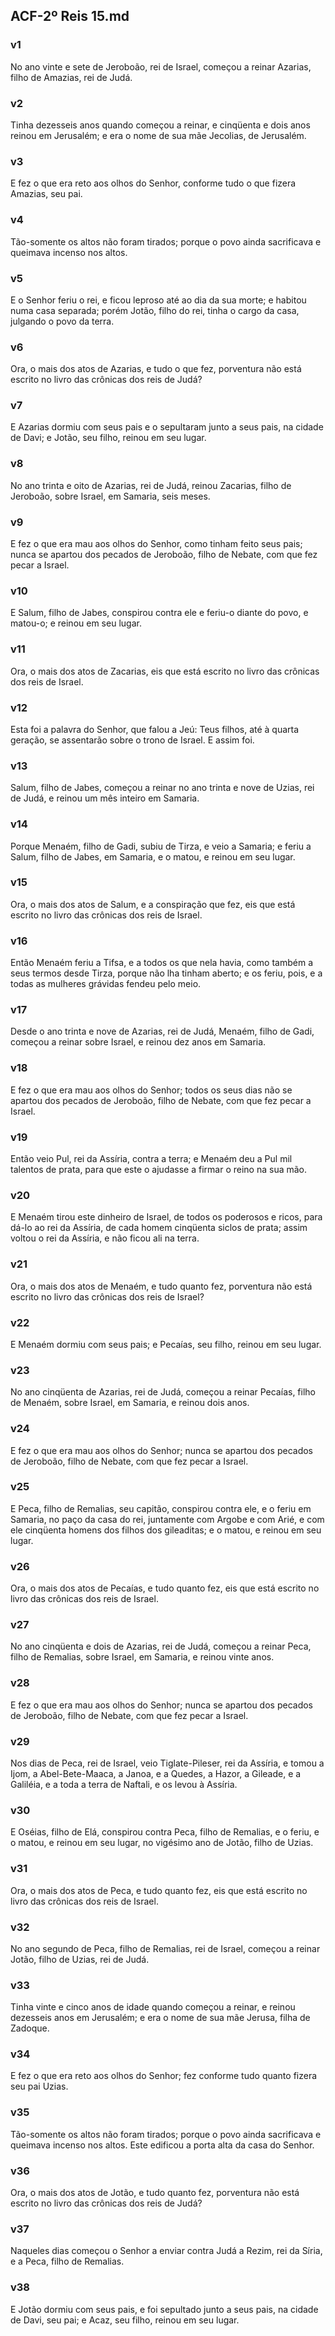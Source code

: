 ## ACF-2º Reis 15.md
### v1
 No ano vinte e sete de Jeroboão, rei de Israel, começou a reinar Azarias, filho de Amazias, rei de Judá.
### v2
 Tinha dezesseis anos quando começou a reinar, e cinqüenta e dois anos reinou em Jerusalém; e era o nome de sua mãe Jecolias, de Jerusalém.
### v3
 E fez o que era reto aos olhos do Senhor, conforme tudo o que fizera Amazias, seu pai.
### v4
 Tão-somente os altos não foram tirados; porque o povo ainda sacrificava e queimava incenso nos altos.
### v5
 E o Senhor feriu o rei, e ficou leproso até ao dia da sua morte; e habitou numa casa separada; porém Jotão, filho do rei, tinha o cargo da casa, julgando o povo da terra.
### v6
 Ora, o mais dos atos de Azarias, e tudo o que fez, porventura não está escrito no livro das crônicas dos reis de Judá?
### v7
 E Azarias dormiu com seus pais e o sepultaram junto a seus pais, na cidade de Davi; e Jotão, seu filho, reinou em seu lugar.
### v8
 No ano trinta e oito de Azarias, rei de Judá, reinou Zacarias, filho de Jeroboão, sobre Israel, em Samaria, seis meses.
### v9
 E fez o que era mau aos olhos do Senhor, como tinham feito seus pais; nunca se apartou dos pecados de Jeroboão, filho de Nebate, com que fez pecar a Israel.
### v10
 E Salum, filho de Jabes, conspirou contra ele e feriu-o diante do povo, e matou-o; e reinou em seu lugar.
### v11
 Ora, o mais dos atos de Zacarias, eis que está escrito no livro das crônicas dos reis de Israel.
### v12
 Esta foi a palavra do Senhor, que falou a Jeú: Teus filhos, até à quarta geração, se assentarão sobre o trono de Israel. E assim foi.
### v13
 Salum, filho de Jabes, começou a reinar no ano trinta e nove de Uzias, rei de Judá, e reinou um mês inteiro em Samaria.
### v14
 Porque Menaém, filho de Gadi, subiu de Tirza, e veio a Samaria; e feriu a Salum, filho de Jabes, em Samaria, e o matou, e reinou em seu lugar.
### v15
 Ora, o mais dos atos de Salum, e a conspiração que fez, eis que está escrito no livro das crônicas dos reis de Israel.
### v16
 Então Menaém feriu a Tifsa, e a todos os que nela havia, como também a seus termos desde Tirza, porque não lha tinham aberto; e os feriu, pois, e a todas as mulheres grávidas fendeu pelo meio.
### v17
 Desde o ano trinta e nove de Azarias, rei de Judá, Menaém, filho de Gadi, começou a reinar sobre Israel, e reinou dez anos em Samaria.
### v18
 E fez o que era mau aos olhos do Senhor; todos os seus dias não se apartou dos pecados de Jeroboão, filho de Nebate, com que fez pecar a Israel.
### v19
 Então veio Pul, rei da Assíria, contra a terra; e Menaém deu a Pul mil talentos de prata, para que este o ajudasse a firmar o reino na sua mão.
### v20
 E Menaém tirou este dinheiro de Israel, de todos os poderosos e ricos, para dá-lo ao rei da Assíria, de cada homem cinqüenta siclos de prata; assim voltou o rei da Assíria, e não ficou ali na terra.
### v21
 Ora, o mais dos atos de Menaém, e tudo quanto fez, porventura não está escrito no livro das crônicas dos reis de Israel?
### v22
 E Menaém dormiu com seus pais; e Pecaías, seu filho, reinou em seu lugar.
### v23
 No ano cinqüenta de Azarias, rei de Judá, começou a reinar Pecaías, filho de Menaém, sobre Israel, em Samaria, e reinou dois anos.
### v24
 E fez o que era mau aos olhos do Senhor; nunca se apartou dos pecados de Jeroboão, filho de Nebate, com que fez pecar a Israel.
### v25
 E Peca, filho de Remalias, seu capitão, conspirou contra ele, e o feriu em Samaria, no paço da casa do rei, juntamente com Argobe e com Arié, e com ele cinqüenta homens dos filhos dos gileaditas; e o matou, e reinou em seu lugar.
### v26
 Ora, o mais dos atos de Pecaías, e tudo quanto fez, eis que está escrito no livro das crônicas dos reis de Israel.
### v27
 No ano cinqüenta e dois de Azarias, rei de Judá, começou a reinar Peca, filho de Remalias, sobre Israel, em Samaria, e reinou vinte anos.
### v28
 E fez o que era mau aos olhos do Senhor; nunca se apartou dos pecados de Jeroboão, filho de Nebate, com que fez pecar a Israel.
### v29
 Nos dias de Peca, rei de Israel, veio Tiglate-Pileser, rei da Assíria, e tomou a Ijom, a Abel-Bete-Maaca, a Janoa, e a Quedes, a Hazor, a Gileade, e a Galiléia, e a toda a terra de Naftali, e os levou à Assíria.
### v30
 E Oséias, filho de Elá, conspirou contra Peca, filho de Remalias, e o feriu, e o matou, e reinou em seu lugar, no vigésimo ano de Jotão, filho de Uzias.
### v31
 Ora, o mais dos atos de Peca, e tudo quanto fez, eis que está escrito no livro das crônicas dos reis de Israel.
### v32
 No ano segundo de Peca, filho de Remalias, rei de Israel, começou a reinar Jotão, filho de Uzias, rei de Judá.
### v33
 Tinha vinte e cinco anos de idade quando começou a reinar, e reinou dezesseis anos em Jerusalém; e era o nome de sua mãe Jerusa, filha de Zadoque.
### v34
 E fez o que era reto aos olhos do Senhor; fez conforme tudo quanto fizera seu pai Uzias.
### v35
 Tão-somente os altos não foram tirados; porque o povo ainda sacrificava e queimava incenso nos altos. Este edificou a porta alta da casa do Senhor.
### v36
 Ora, o mais dos atos de Jotão, e tudo quanto fez, porventura não está escrito no livro das crônicas dos reis de Judá?
### v37
 Naqueles dias começou o Senhor a enviar contra Judá a Rezim, rei da Síria, e a Peca, filho de Remalias.
### v38
 E Jotão dormiu com seus pais, e foi sepultado junto a seus pais, na cidade de Davi, seu pai; e Acaz, seu filho, reinou em seu lugar.
